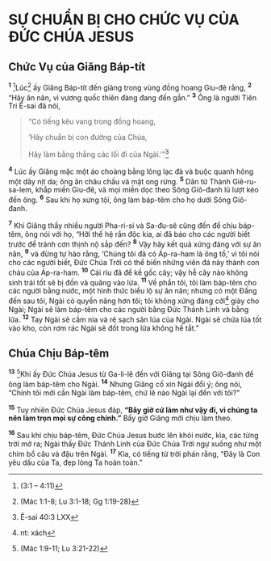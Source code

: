 # SỰ CHUẨN BỊ CHO CHỨC VỤ CỦA ÐỨC CHÚA JESUS

## Chức Vụ của Giăng Báp-tít
<sup><b>1</b></sup> [^1@-2d165d7c-e8e7-4a7c-a2cc-828c227b112a]Lúc[^2@-2d165d7c-e8e7-4a7c-a2cc-828c227b112a] ấy Giăng Báp-tít đến giảng trong vùng đồng hoang Giu-đê rằng, <sup><b>2</b></sup> “Hãy ăn năn, vì vương quốc thiên đàng đang đến gần.” <sup><b>3</b></sup> Ông là người Tiên Tri Ê-sai đã nói,

> “Có tiếng kêu vang trong đồng hoang,
> 
> ‘Hãy chuẩn bị con đường của Chúa,
> 
> Hãy làm bằng thẳng các lối đi của Ngài.’”[^3@-2d165d7c-e8e7-4a7c-a2cc-828c227b112a]

<sup><b>4</b></sup> Lúc ấy Giăng mặc một áo choàng bằng lông lạc đà và buộc quanh hông một dây nịt da; ông ăn châu chấu và mật ong rừng. <sup><b>5</b></sup> Dân từ Thành Giê-ru-sa-lem, khắp miền Giu-đê, và mọi miền dọc theo Sông Giô-đanh lũ lượt kéo đến ông. <sup><b>6</b></sup> Sau khi họ xưng tội, ông làm báp-têm cho họ dưới Sông Giô-đanh.

<sup><b>7</b></sup> Khi Giăng thấy nhiều người Pha-ri-si và Sa-đu-sê cũng đến để chịu báp-têm, ông nói với họ, “Hỡi thế hệ rắn độc kia, ai đã báo cho các người biết trước để tránh cơn thịnh nộ sắp đến? <sup><b>8</b></sup> Vậy hãy kết quả xứng đáng với sự ăn năn, <sup><b>9</b></sup> và đừng tự hào rằng, ‘Chúng tôi đã có Áp-ra-ham là ông tổ,’ vì tôi nói cho các người biết, Ðức Chúa Trời có thể biến những viên đá này thành con cháu của Áp-ra-ham. <sup><b>10</b></sup> Cái rìu đã để kề gốc cây; vậy hễ cây nào không sinh trái tốt sẽ bị đốn và quăng vào lửa. <sup><b>11</b></sup> Về phần tôi, tôi làm báp-têm cho các người bằng nước, một hình thức biểu lộ sự ăn năn; nhưng có một Ðấng đến sau tôi, Ngài có quyền năng hơn tôi; tôi không xứng đáng cởi[^1-2d165d7c-e8e7-4a7c-a2cc-828c227b112a] giày cho Ngài; Ngài sẽ làm báp-têm cho các người bằng Ðức Thánh Linh và bằng lửa. <sup><b>12</b></sup> Tay Ngài sẽ cầm nia và rê sạch sân lúa của Ngài. Ngài sẽ chứa lúa tốt vào kho, còn rơm rác Ngài sẽ đốt trong lửa không hề tắt.”

## Chúa Chịu Báp-têm
<sup><b>13</b></sup> [^4@-2d165d7c-e8e7-4a7c-a2cc-828c227b112a]Khi ấy Ðức Chúa Jesus từ Ga-li-lê đến với Giăng tại Sông Giô-đanh để ông làm báp-têm cho Ngài. <sup><b>14</b></sup> Nhưng Giăng cố xin Ngài đổi ý; ông nói, “Chính tôi mới cần Ngài làm báp-têm, chứ lẽ nào Ngài lại đến với tôi?”

<sup><b>15</b></sup> Tuy nhiên Ðức Chúa Jesus đáp, **“Bây giờ cứ làm như vậy đi, vì chúng ta nên làm trọn mọi sự công chính.”** Bấy giờ Giăng mới chịu làm theo.

<sup><b>16</b></sup> Sau khi chịu báp-têm, Ðức Chúa Jesus bước lên khỏi nước, kìa, các từng trời mở ra; Ngài thấy Ðức Thánh Linh của Ðức Chúa Trời ngự xuống như một chim bồ câu và đậu trên Ngài. <sup><b>17</b></sup> Kìa, có tiếng từ trời phán rằng, “Ðây là Con yêu dấu của Ta, đẹp lòng Ta hoàn toàn.”

[^1-2d165d7c-e8e7-4a7c-a2cc-828c227b112a]: nt: xách
[^1@-2d165d7c-e8e7-4a7c-a2cc-828c227b112a]: (3:1 – 4:11)
[^2@-2d165d7c-e8e7-4a7c-a2cc-828c227b112a]: (Mác 1:1-8; Lu 3:1-18; Gg 1:19-28)
[^3@-2d165d7c-e8e7-4a7c-a2cc-828c227b112a]: Ê-sai 40:3 LXX
[^4@-2d165d7c-e8e7-4a7c-a2cc-828c227b112a]: (Mác 1:9-11; Lu 3:21-22)